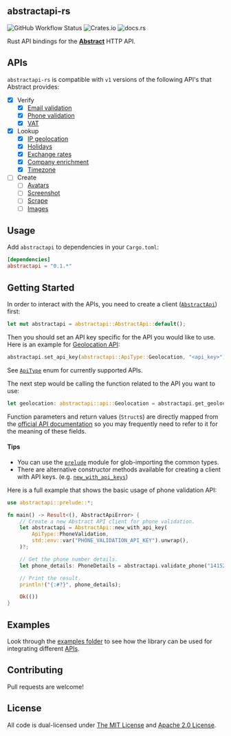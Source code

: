 ## abstractapi-rs

![GitHub Workflow Status](https://img.shields.io/github/workflow/status/orhun/abstractapi-rs/Continuous%20Integration)
![Crates.io](https://img.shields.io/crates/v/abstractapi)
![docs.rs](https://img.shields.io/docsrs/abstractapi)

Rust API bindings for the [**Abstract**](https://www.abstractapi.com/) HTTP API.

## APIs

`abstractapi-rs` is compatible with `v1` versions of the following API's that Abstract provides:

- [x] Verify
  - [x] [Email validation](https://app.abstractapi.com/api/email-validation)
  - [x] [Phone validation](https://app.abstractapi.com/api/phone-validation)
  - [x] [VAT](https://app.abstractapi.com/api/vat)
- [x] Lookup
  - [x] [IP geolocation](https://app.abstractapi.com/api/ip-geolocation)
  - [x] [Holidays](https://app.abstractapi.com/api/holidays)
  - [x] [Exchange rates](https://app.abstractapi.com/api/exchange-rates)
  - [x] [Company enrichment](https://app.abstractapi.com/api/company-enrichment)
  - [x] [Timezone](https://app.abstractapi.com/api/timezone)
- [ ] Create
  - [ ] [Avatars](https://app.abstractapi.com/api/avatars)
  - [ ] [Screenshot](https://app.abstractapi.com/api/screenshot)
  - [ ] [Scrape](https://app.abstractapi.com/api/scrape)
  - [ ] [Images](https://app.abstractapi.com/api/images)

## Usage

Add `abstractapi` to dependencies in your `Cargo.toml`:

```toml
[dependencies]
abstractapi = "0.1.*"
```

## Getting Started

In order to interact with the APIs, you need to create a client ([`AbstractApi`](https://docs.rs/abstractapi/latest/abstractapi/struct.AbstractApi.html)) first:

```rs
let mut abstractapi = abstractapi::AbstractApi::default();
```

Then you should set an API key specific for the API you would like to use. Here is an example for [Geolocation API](https://app.abstractapi.com/api/ip-geolocation):

```rs
abstractapi.set_api_key(abstractapi::ApiType::Geolocation, "<api_key>").unwrap();
```

See [`ApiType`](https://docs.rs/abstractapi/latest/abstractapi/enum.ApiType.html) enum for currently supported APIs.

The next step would be calling the function related to the API you want to use:

```rs
let geolocation: abstractapi::api::Geolocation = abstractapi.get_geolocation("172.217.19.142").unwrap();
```

Function parameters and return values (`Struct`s) are directly mapped from the [official API documentation](#apis) so you may frequently need to refer to it for the meaning of these fields.

#### Tips

- You can use the [`prelude`](https://docs.rs/abstractapi/latest/abstractapi/prelude/index.html) module for glob-importing the common types.
- There are alternative constructor methods available for creating a client with API keys. (e.g. [`new_with_api_keys`](https://docs.rs/abstractapi/latest/abstractapi/struct.AbstractApi.html#method.new_with_api_keys))

Here is a full example that shows the basic usage of phone validation API:

```rs
use abstractapi::prelude::*;

fn main() -> Result<(), AbstractApiError> {
    // Create a new Abstract API client for phone validation.
    let abstractapi = AbstractApi::new_with_api_key(
        ApiType::PhoneValidation,
        std::env::var("PHONE_VALIDATION_API_KEY").unwrap(),
    )?;

    // Get the phone number details.
    let phone_details: PhoneDetails = abstractapi.validate_phone("14152007986")?;

    // Print the result.
    println!("{:#?}", phone_details);

    Ok(())
}
```

## Examples

Look through the [examples folder](./examples/) to see how the library can be used for integrating different [APIs](#apis).

## Contributing

Pull requests are welcome!

## License

All code is dual-licensed under [The MIT License](./LICENSE-MIT) and [Apache 2.0 License](./LICENSE-APACHE).
